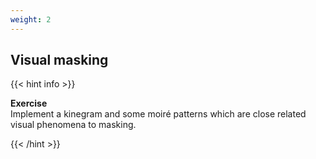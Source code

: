 ```yaml
---
weight: 2
---
```


## Visual masking

{{< hint info >}}

**Exercise** \
Implement a kinegram and some moiré patterns which are close related visual phenomena to masking.

{{< /hint >}}
